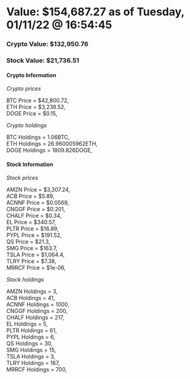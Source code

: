 # Value: $154,687.27 as of Tuesday, 01/11/22 @ 16:54:45 

### Crypto Value: $132,950.76

### Stock Value: $21,736.51

#### Crypto Information 
*Crypto prices* 

BTC Price = $42,800.72,  
ETH Price = $3,238.52,  
DOGE Price = $0.15,  


*Crypto holdings* 

BTC Holdings = 1.06BTC,  
ETH Holdings = 26.960005962ETH,  
DOGE Holdings = 1809.826DOGE,  


#### Stock Information 

*Stock prices* 

AMZN Price = $3,307.24,  
ACB Price = $5.89,  
ACNNF Price = $0.0569,  
CNGGF Price = $0.201,  
CHALF Price = $0.34,  
EL Price = $340.57,  
PLTR Price = $16.89,  
PYPL Price = $191.52,  
QS Price = $21.3,  
SMG Price = $163.7,  
TSLA Price = $1,064.4,  
TLRY Price = $7.38,  
MRRCF Price = $1e-06,  


*Stock holdings* 

AMZN Holdings = 3,  
ACB Holdings = 41,  
ACNNF Holdings = 1000,  
CNGGF Holdings = 200,  
CHALF Holdings = 217,  
EL Holdings = 5,  
PLTR Holdings = 61,  
PYPL Holdings = 6,  
QS Holdings = 30,  
SMG Holdings = 15,  
TSLA Holdings = 3,  
TLRY Holdings = 167,  
MRRCF Holdings = 700,  


